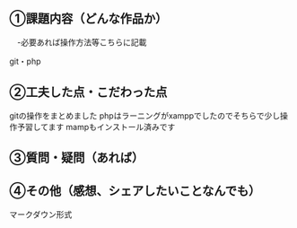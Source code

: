 ## ①課題内容（どんな作品か）
　-必要あれば操作方法等こちらに記載

 git・php

## ②工夫した点・こだわった点
gitの操作をまとめました
phpはラーニングがxamppでしたのでそちらで少し操作予習してます
mampもインストール済みです

## ③質問・疑問（あれば）


## ④その他（感想、シェアしたいことなんでも）

マークダウン形式
